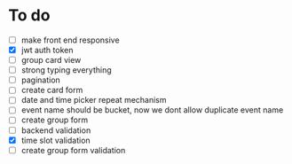 # To do
- [ ] make front end responsive
- [x] jwt auth token
- [ ] group card view
- [ ] strong typing everything
- [ ] pagination
- [ ] create card form
- [ ] date and time picker repeat mechanism
- [ ] event name should be bucket, now we dont allow duplicate event name
- [ ] create group form
- [ ] backend validation
- [x] time slot validation
- [ ] create group form validation